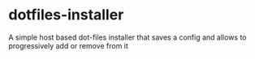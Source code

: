 # dotfiles-installer
A simple host based dot-files installer that saves a config and allows to progressively add or remove from it
